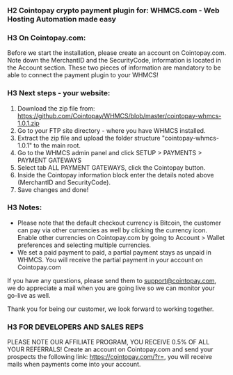 ### H2 Cointopay crypto payment plugin for: WHMCS.com - Web Hosting Automation made easy

### H3 On Cointopay.com:
Before we start the installation, please create an account on Cointopay.com.
Note down the MerchantID and the SecurityCode, information is located in the Account section.
These two pieces of information are mandatory to be able to connect the payment plugin to your WHMCS!

### H3 Next steps - your website:
1) Download the zip file from: https://github.com/Cointopay/WHMCS/blob/master/cointopay-whmcs-1.0.1.zip
2) Go to your FTP site directory - where you have WHMCS installed.
3) Extract the zip file and upload the folder structure "cointopay-whmcs-1.0.1" to the main root.
4) Go to the WHMCS admin panel and click SETUP > PAYMENTS > PAYMENT GATEWAYS
5) Select tab ALL PAYMENT GATEWAYS, click the Cointopay button.
6) Inside the Cointopay information block enter the details noted above (MerchantID and SecurityCode).
7) Save changes and done!

### H3 Notes:
- Please note that the default checkout currency is Bitcoin, the customer can pay via other currencies as well by clicking the currency icon. Enable other currencies on Cointopay.com by going to Account > Wallet preferences and selecting multiple currencies.
- We set a paid payment to paid, a partial payment stays as unpaid in WHMCS. You will receive the partial payment in your account on Cointopay.com

If you have any questions, please send them to support@cointopay.com, we do appreciate a mail when you are going live so we can monitor your go-live as well.

Thank you for being our customer, we look forward to working together.

### H3 FOR DEVELOPERS AND SALES REPS
PLEASE NOTE OUR AFFILIATE PROGRAM, YOU RECEIVE 0.5% OF ALL YOUR REFERRALS!
Create an account on Cointopay.com and send your prospects the following link: https://cointopay.com/?r=<yourmerchantid>, you will receive mails when payments come into your account. 

